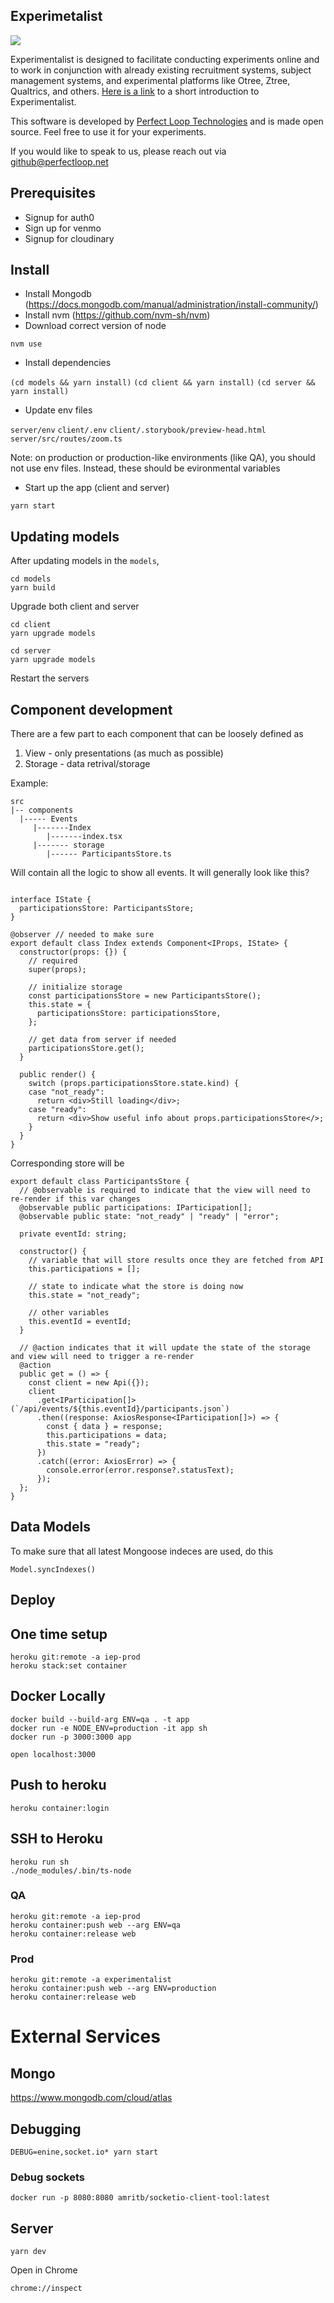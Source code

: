 ## Experimetalist

![](docs/logo.png)

Experimentalist is designed to facilitate conducting experiments online and to work in conjunction with already existing recruitment systems, subject management systems, and experimental platforms like Otree, Ztree, Qualtrics, and others. [Here is a link](https://bit.ly/3ojLdji) to a short introduction to Experimentalist.

This software is developed by [Perfect Loop Technologies](https://bit.ly/38NAMSQ) and is made open source. Feel free to use it for your experiments.

If you would like to speak to us, please reach out via github@perfectloop.net

## Prerequisites

- Signup for auth0
- Sign up for venmo
- Signup for cloudinary

## Install

- Install Mongodb (https://docs.mongodb.com/manual/administration/install-community/)
- Install nvm (https://github.com/nvm-sh/nvm)
- Download correct version of node

`nvm use`

- Install dependencies

`(cd models && yarn install)`
`(cd client && yarn install)`
`(cd server && yarn install)`

- Update env files

`server/env`
`client/.env`
`client/.storybook/preview-head.html`
`server/src/routes/zoom.ts`

Note: on production or production-like environments (like QA), you should not use env files.
Instead, these should be evironmental variables

- Start up the app (client and server)

`yarn start`


## Updating models

After updating models in the `models`, 

```
cd models
yarn build
```

Upgrade both client and server

```
cd client
yarn upgrade models
```

```
cd server
yarn upgrade models
```

Restart the servers

## Component development

There are a few part to each component that can be loosely defined as 

1. View - only presentations (as much as possible)
2. Storage - data retrival/storage

Example:

```
src
|-- components
  |----- Events
     |-------Index
        |-------index.tsx
     |------- storage
        |------ ParticipantsStore.ts
```

Will contain all the logic to show all events. It will generally look like this?

```

interface IState {
  participationsStore: ParticipantsStore;
}

@observer // needed to make sure 
export default class Index extends Component<IProps, IState> {
  constructor(props: {}) {
    // required
    super(props);

    // initialize storage
    const participationsStore = new ParticipantsStore();
    this.state = {
      participationsStore: participationsStore,
    };

    // get data from server if needed
    participationsStore.get();
  }

  public render() {
    switch (props.participationsStore.state.kind) {
    case "not_ready":
      return <div>Still loading</div>;
    case "ready":
      return <div>Show useful info about props.participationsStore</>;
    }
  }
}
```

Corresponding store will be 

```
export default class ParticipantsStore {
  // @observable is required to indicate that the view will need to re-render if this var changes
  @observable public participations: IParticipation[];
  @observable public state: "not_ready" | "ready" | "error";

  private eventId: string;

  constructor() {
    // variable that will store results once they are fetched from API
    this.participations = [];

    // state to indicate what the store is doing now
    this.state = "not_ready";

    // other variables
    this.eventId = eventId;
  }
  
  // @action indicates that it will update the state of the storage and view will need to trigger a re-render
  @action
  public get = () => {
    const client = new Api({});
    client
      .get<IParticipation[]>(`/api/events/${this.eventId}/participants.json`)
      .then((response: AxiosResponse<IParticipation[]>) => {
        const { data } = response;
        this.participations = data;
        this.state = "ready";
      })
      .catch((error: AxiosError) => {
        console.error(error.response?.statusText);
      });
  };
}
```

## Data Models

To make sure that all latest Mongoose indeces are used, do this

```
Model.syncIndexes()
```

## Deploy

## One time setup

```
heroku git:remote -a iep-prod
heroku stack:set container
```

## Docker Locally

```
docker build --build-arg ENV=qa . -t app
docker run -e NODE_ENV=production -it app sh
docker run -p 3000:3000 app
```

```
open localhost:3000
```

## Push to heroku

```
heroku container:login
```

## SSH to Heroku

```
heroku run sh
./node_modules/.bin/ts-node

```

### QA

```
heroku git:remote -a iep-prod
heroku container:push web --arg ENV=qa
heroku container:release web
```

### Prod

```
heroku git:remote -a experimentalist
heroku container:push web --arg ENV=production
heroku container:release web
```

# External Services

## Mongo

https://www.mongodb.com/cloud/atlas

## Debugging

```
DEBUG=enine,socket.io* yarn start
```

### Debug sockets

```
docker run -p 8080:8080 amritb/socketio-client-tool:latest
```

## Server

```
yarn dev
```

Open in Chrome

```
chrome://inspect
```
